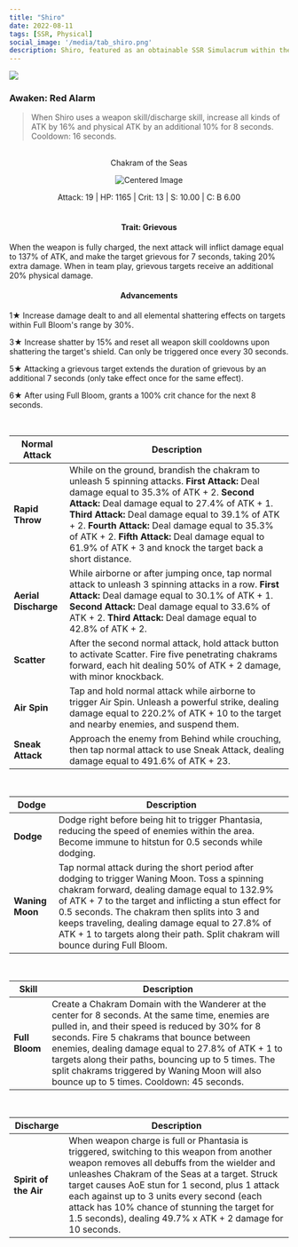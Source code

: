 ```yaml
---
title: "Shiro"
date: 2022-08-11
tags: [SSR, Physical]
social_image: '/media/tab_shiro.png'
description: Shiro, featured as an obtainable SSR Simulacrum within the simulacrum system, associated with the weapon Chakram of the Seas.
---
```

![](https://i.postimg.cc/q7yspNkz/Simulacrum-Shiro-Awaken.webp)

### Awaken: Red Alarm
> When Shiro uses a weapon skill/discharge skill, increase all kinds of ATK by 16% and physical ATK by an additional 10% for 8 seconds. Cooldown: 16 seconds.

</br>

<center>
Chakram of the Seas
</center>

<p align="center">
<img src="https://i.postimg.cc/1z9X2XYG/Icon-Weapon-Chakram-of-the-Seas.webp" alt="Centered Image">
</p>

<center>
Attack: 19 | HP: 1165 | Crit: 13 | S: 10.00 | C: B 6.00
</center>

</br>

<h4 style="text-align: center;"> Trait: Grievous </h4>

When the weapon is fully charged, the next attack will inflict damage equal to 137% of ATK, and make the target grievous for 7 seconds, taking 20% extra damage. When in team play, grievous targets receive an additional 20% physical damage.

<h4 style="text-align: center;"> Advancements </h4>



1★ Increase damage dealt to and all elemental shattering effects on targets within Full Bloom's range by 30%.

3★ Increase shatter by 15% and reset all weapon skill cooldowns upon shattering the target's shield. Can only be triggered once every 30 seconds.

5★ Attacking a grievous target extends the duration of grievous by an additional 7 seconds (only take effect once for the same effect).

6★ After using Full Bloom, grants a 100% crit chance for the next 8 seconds.


</br>


| Normal Attack |Description                                                                                                                     |
|-----------------|---------------------------------------------------------------------------------------------------------------------------------|
| **Rapid Throw** | While on the ground, brandish the chakram to unleash 5 spinning attacks. **First Attack:** Deal damage equal to 35.3% of ATK + 2. **Second Attack:** Deal damage equal to 27.4% of ATK + 1. **Third Attack:** Deal damage equal to 39.1% of ATK + 2. **Fourth Attack:** Deal damage equal to 35.3% of ATK + 2. **Fifth Attack:** Deal damage equal to 61.9% of ATK + 3 and knock the target back a short distance. |
| **Aerial Discharge**| While airborne or after jumping once, tap normal attack to unleash 3 spinning attacks in a row. **First Attack:** Deal damage equal to 30.1% of ATK + 1. **Second Attack:** Deal damage equal to 33.6% of ATK + 2. **Third Attack:** Deal damage equal to 42.8% of ATK + 2. |
| **Scatter**| After the second normal attack, hold attack button to activate Scatter. Fire five penetrating chakrams forward, each hit dealing 50% of ATK + 2 damage, with minor knockback. |
| **Air Spin**| Tap and hold normal attack while airborne to trigger Air Spin. Unleash a powerful strike, dealing damage equal to 220.2% of ATK + 10 to the target and nearby enemies, and suspend them. |
| **Sneak Attack**| Approach the enemy from Behind while crouching, then tap normal attack to use Sneak Attack, dealing damage equal to 491.6% of ATK + 23. |

</br>

| Dodge          | Description                                                                                                                     |
|-----------------|---------------------------------------------------------------------------------------------------------------------------------|
| **Dodge** | Dodge right before being hit to trigger Phantasia, reducing the speed of enemies within the area. Become immune to hitstun for 0.5 seconds while dodging. |
| **Waning Moon**| Tap normal attack during the short period after dodging to trigger Waning Moon. Toss a spinning chakram forward, dealing damage equal to 132.9% of ATK + 7 to the target and inflicting a stun effect for 0.5 seconds. The chakram then splits into 3 and keeps traveling, dealing damage equal to 27.8% of ATK + 1 to targets along their path. Split chakram will bounce during Full Bloom. |

</br>

| Skill          | Description                                                                                                                     |
|-----------------|---------------------------------------------------------------------------------------------------------------------------------|
| **Full Bloom** | Create a Chakram Domain with the Wanderer at the center for 8 seconds. At the same time, enemies are pulled in, and their speed is reduced by 30% for 8 seconds. Fire 5 chakrams that bounce between enemies, dealing damage equal to 27.8% of ATK + 1 to targets along their paths, bouncing up to 5 times. The split chakrams triggered by Waning Moon will also bounce up to 5 times. Cooldown: 45 seconds. |

</br>

| Discharge          | Description                                                                                                                     |
|-----------------|---------------------------------------------------------------------------------------------------------------------------------|
| **Spirit of the Air** | When weapon charge is full or Phantasia is triggered, switching to this weapon from another weapon removes all debuffs from the wielder and unleashes Chakram of the Seas at a target. Struck target causes AoE stun for 1 second, plus 1 attack each against up to 3 units every second (each attack has 10% chance of stunning the target for 1.5 seconds), dealing 49.7% x ATK + 2 damage for 10 seconds. |




